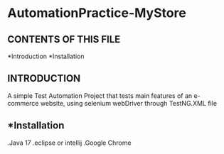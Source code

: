 # AutomationPractice-MyStore

CONTENTS OF THIS FILE 
--------------------
*Introduction
*Installation


INTRODUCTION
-----------
A simple Test Automation Project that tests main features of an e-commerce website, using selenium webDriver through TestNG.XML file


*Installation
-----------
.Java 17
.eclipse or intellij
.Google Chrome

